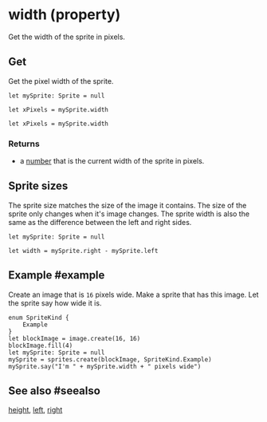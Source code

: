 # width (property)

Get the width of the sprite in pixels.

## Get

Get the pixel width of the sprite.

```block
let mySprite: Sprite = null

let xPixels = mySprite.width
```

```typescript-ignore
let xPixels = mySprite.width
```

### Returns

* a [number](/types/number) that is the current width of the sprite in pixels.

## Sprite sizes

The sprite size matches the size of the image it contains. The size of the sprite only changes when it's image changes. The sprite width is also the same as the difference between the left and right sides.

```block
let mySprite: Sprite = null

let width = mySprite.right - mySprite.left
```

## Example #example

Create an image that is `16` pixels wide. Make a sprite that has this image. Let the sprite say how wide it is.

```blocks
enum SpriteKind {
    Example
}
let blockImage = image.create(16, 16)
blockImage.fill(4)
let mySprite: Sprite = null
mySprite = sprites.create(blockImage, SpriteKind.Example)
mySprite.say("I'm " + mySprite.width + " pixels wide") 
```

## See also #seealso

[height](/reference/sprites/sprite/height),
[left](/reference/sprites/sprite/left),
[right](/reference/sprites/sprite/right)
